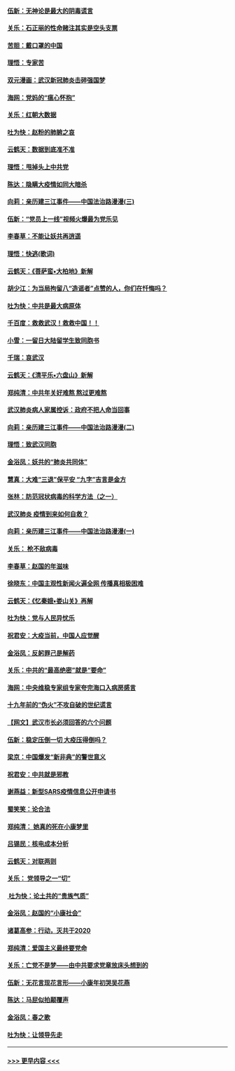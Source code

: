 #### [伍新：无神论是最大的阴毒谎言](../pages/nsc993/n11846129.md?t=02070155) 
#### [关乐：石正丽的性命赌注其实是空头支票](../pages/nsc993/n11846109.md?t=02070155) 
#### [苦胆：戴口罩的中国](../pages/nsc993/n11845576.md?t=02070155) 
#### [理悟：专家苦](../pages/nsc993/n11845564.md?t=02070155) 
#### [双元漫画：武汉新冠肺炎击碎强国梦](../pages/nsc993/n11843320.md?t=02070155) 
#### [海网：党妈的“瘟心怀抱”](../pages/nsc993/n11840740.md?t=02070155) 
#### [关乐：红朝大数据](../pages/nsc993/n11840675.md?t=02070155) 
#### [吐为快：赵粉的肺腑之哀](../pages/nsc993/n11840618.md?t=02070155) 
#### [云鹤天：数据到底准不准](../pages/nsc993/n11840325.md?t=02070155) 
#### [理悟：甩掉头上中共党](../pages/nsc993/n11838826.md?t=02070155) 
#### [陈达：隐瞒大疫情如同大暗杀](../pages/nsc993/n11838771.md?t=02070155) 
#### [向莉：亲历建三江事件——中国法治路漫漫(三)](../pages/nsc993/n11831825.md?t=02070155) 
#### [伍新：“党员上一线”视频火爆最为党乐见](../pages/nsc993/n11838200.md?t=02070155) 
#### [李春草：不能让妖共再逍遥](../pages/nsc993/n11838102.md?t=02070155) 
#### [理悟：快逃(歌词)](../pages/nsc993/n11838083.md?t=02070155) 
#### [云鹤天：《菩萨蛮▪大柏地》新解](../pages/nsc993/n11838059.md?t=02070155) 
#### [胡少江：为当局拘留八“造谣者”点赞的人，你们在忏悔吗？](../pages/nsc993/n11836801.md?t=02070155) 
#### [吐为快：中共是最大病原体](../pages/nsc993/n11836748.md?t=02070155) 
#### [千百度：救救武汉！救救中国！！](../pages/nsc993/n11836145.md?t=02070155) 
#### [小雪：一留日大陆留学生致同胞书](../pages/nsc993/n11834624.md?t=02070155) 
#### [千瑞：哀武汉](../pages/nsc993/n11833647.md?t=02070155) 
#### [云鹤天：《清平乐▪六盘山》新解](../pages/nsc993/n11833611.md?t=02070155) 
#### [郑纯清：中共年关好难熬 熬过更难熬](../pages/nsc993/n11833489.md?t=02070155) 
#### [武汉肺炎病人家属控诉：政府不把人命当回事](../pages/nsc993/n11833205.md?t=02070155) 
#### [向莉：亲历建三江事件——中国法治路漫漫(二)](../pages/nsc993/n11829102.md?t=02070155) 
#### [理悟：致武汉同胞](../pages/nsc993/n11831522.md?t=02070155) 
#### [金浴凤：妖共的“肺炎共同体”](../pages/nsc993/n11829448.md?t=02070155) 
#### [慧真：大难“三退”保平安 “九字”吉言是金方](../pages/nsc993/n11829501.md?t=02070155) 
#### [张林：防范冠状病毒的科学方法（之一）](../pages/nsc993/n11828618.md?t=02070155) 
#### [武汉肺炎 疫情到来如何自救？](../pages/nsc993/n11827632.md?t=02070155) 
#### [向莉：亲历建三江事件——中国法治路漫漫(一)](../pages/nsc993/n11827190.md?t=02070155) 
#### [关乐： 枪不敌病毒](../pages/nsc993/n11826746.md?t=02070155) 
#### [李春草：赵国的年滋味](../pages/nsc993/n11826321.md?t=02070155) 
#### [徐晓东：中国主观性新闻火遍全网 传播真相极困难](../pages/nsc993/n11826508.md?t=02070155) 
#### [云鹤天：《忆秦娥▪娄山关》再解](../pages/nsc993/n11824682.md?t=02070155) 
#### [吐为快：党与人民异忧乐](../pages/nsc993/n11824660.md?t=02070155) 
#### [祝君安：大疫当前，中国人应觉醒](../pages/nsc993/n11821946.md?t=02070155) 
#### [金浴凤：反躬罪己是解药](../pages/nsc993/n11820280.md?t=02070155) 
#### [关乐：中共的“最高绝密”就是“要命”](../pages/nsc993/n11816946.md?t=02070155) 
#### [海网：中央维稳专家组专家夸完海口入病房感言](../pages/nsc993/n11815138.md?t=02070155) 
#### [十九年前的“伪火”不攻自破的世纪谎言](../pages/nsc993/n11813238.md?t=02070155) 
#### [【网文】武汉市长必须回答的六个问题](../pages/nsc993/n11813848.md?t=02070155) 
#### [伍新：稳定压倒一切 大疫压得倒吗？](../pages/nsc993/n11812634.md?t=02070155) 
#### [梁京：中国爆发“新非典”的警世意义](../pages/nsc993/n11812554.md?t=02070155) 
#### [祝君安：中共就是邪教](../pages/nsc993/n11812431.md?t=02070155) 
#### [谢燕益：新型SARS疫情信息公开申请书](../pages/nsc993/n11808840.md?t=02070155) 
#### [蜀笑笑：论合法](../pages/nsc993/n11808064.md?t=02070155) 
#### [郑纯清： 她真的死在小康梦里](../pages/nsc993/n11806623.md?t=02070155) 
#### [吕锡民：核电成本分析](../pages/nsc993/n11806284.md?t=02070155) 
#### [云鹤天：对联两则](../pages/nsc993/n11805957.md?t=02070155) 
#### [关乐： 党领导之一“切”](../pages/nsc993/n11804505.md?t=02070155) 
#### [ 吐为快：论土共的“贵族气质”](../pages/nsc993/n11804490.md?t=02070155) 
#### [金浴凤：赵国的“小康社会”](../pages/nsc993/n11804452.md?t=02070155) 
#### [诸葛高参：行动，灭共于2020](../pages/nsc993/n11804120.md?t=02070155) 
#### [郑纯清：爱国主义最终要党命](../pages/nsc993/n11802197.md?t=02070155) 
#### [关乐：亡党不是梦——由中共要求党章放床头想到的](../pages/nsc993/n11802156.md?t=02070155) 
#### [伍新：无花言现花言形——小康年初哭吴花燕](../pages/nsc993/n11800044.md?t=02070155) 
#### [陈达：马屁似拍颠覆声](../pages/nsc993/n11800010.md?t=02070155) 
#### [金浴凤：春之歌](../pages/nsc993/n11797687.md?t=02070155) 
#### [吐为快：让领导先走](../pages/nsc993/n11797512.md?t=02070155) 

----
#### [ >>> 更早内容 <<< ](../indexes/nsc993-earlier.md)

